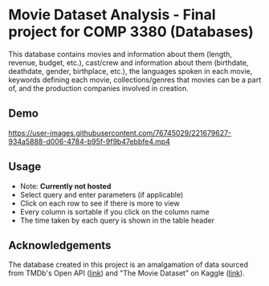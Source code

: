 # Movie Dataset Analysis - Final project for COMP 3380 (Databases)
This database contains movies and information about them (length, revenue, budget, etc.), cast/crew and information about them (birthdate, deathdate, gender, birthplace, etc.), the languages spoken in each movie, keywords defining each movie, collections/genres that movies can be a part of, and the production companies involved in creation.

## Demo
https://user-images.githubusercontent.com/76745029/221679627-934a5888-d006-4784-b95f-9f9b47ebbfe4.mp4


## Usage
- Note: **Currently not hosted**
- Select query and enter parameters (if applicable)
- Click on each row to see if there is more to view
- Every column is sortable if you click on the column name
- The time taken by each query is shown in the table header

## Acknowledgements
The database created in this project is an amalgamation of data sourced from TMDb's Open API ([link](https://www.themoviedb.org/documentation/api)) and "The Movie Dataset" on Kaggle ([link](https://www.kaggle.com/datasets/rounakbanik/the-movies-dataset)).
